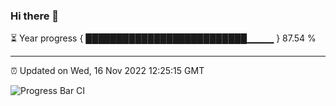 ### Hi there 👋

⏳ Year progress { ██████████████████████████▁▁▁▁ } 87.54 %

---

⏰ Updated on Wed, 16 Nov 2022 12:25:15 GMT

![Progress Bar CI](https://github.com/liununu/liununu/workflows/Progress%20Bar%20CI/badge.svg)
